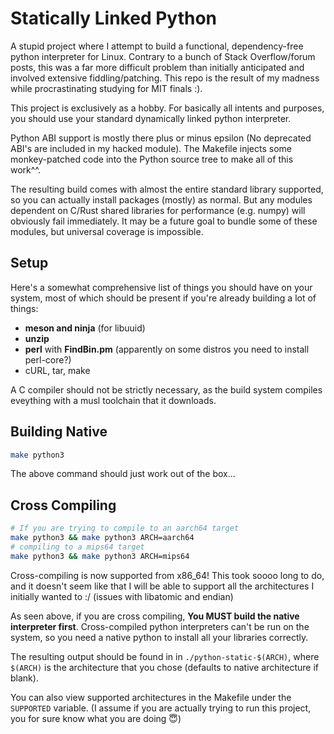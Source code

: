 # Statically Linked Python

A stupid project where I attempt to build a functional, dependency-free python
interpreter for Linux. Contrary to a bunch of Stack Overflow/forum posts, this
was a far more difficult problem than initially anticipated and involved
extensive fiddling/patching. This repo is the result of my madness while
procrastinating studying for MIT finals :).

This project is exclusively as a hobby. For basically all
intents and purposes, you should use your standard dynamically linked python
interpreter.

Python ABI support is mostly there plus or minus epsilon (No deprecated ABI's
are included in my hacked module). The Makefile injects some monkey-patched code
into the Python source tree to make all of this work^^.

The resulting build comes with almost the entire standard library supported, so
you can actually install packages (mostly) as normal. But any modules dependent
on C/Rust shared libraries for performance (e.g. numpy) will obviously
fail immediately. It may be a future goal to bundle some of these modules, but
universal coverage is impossible.

## Setup

Here's a somewhat comprehensive list of things you should have on your system,
most of which should be present if you're already building a lot of things:

- **meson and ninja** (for libuuid)
- **unzip**
- **perl** with **FindBin.pm** (apparently on some distros you need to install
  perl-core?)
- cURL, tar, make

A C compiler should not be strictly necessary, as the build system compiles
eveything with a musl toolchain that it downloads.

## Building Native

```sh
make python3
```

The above command should just work out of the box...

## Cross Compiling

```sh
# If you are trying to compile to an aarch64 target
make python3 && make python3 ARCH=aarch64
# compiling to a mips64 target
make python3 && make python3 ARCH=mips64
```

Cross-compiling is now supported from x86_64! This took soooo long to do, and
it doesn't seem like that I will be able to support all the architectures I
initially wanted to :/ (issues with libatomic and endian)

As seen above, if you are cross compiling, **You MUST build the native
interpreter first**. Cross-compiled python interpreters can't be run on the
system, so you need a native python to install all your libraries correctly.

The resulting output should be found in in `./python-static-$(ARCH)`, where
`$(ARCH)` is the architecture that you chose (defaults to native architecture if
blank).

You can also view supported architectures in the Makefile under the `SUPPORTED`
variable. (I assume if you are actually trying to run this project, you for sure
know what you are doing 😇)
